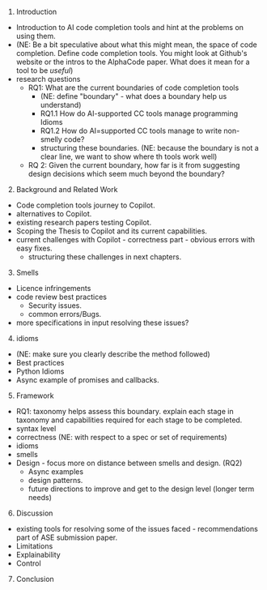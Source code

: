 1. Introduction
  - Introduction to AI code completion tools and hint at the problems on using them.
  - (NE: Be a bit speculative about what this might mean, the space of code completion. Define code completion tools. You might look at Github's website or the intros to the AlphaCode paper. What does it mean for a tool to be *useful*)
  - research questions
  	- RQ1: What are the current boundaries of code completion tools
  		- (NE: define "boundary" - what does a boundary help us understand)
  		- RQ1.1 How do AI-supported CC tools manage programming Idioms
  		- RQ1.2 How do AI=supported CC tools manage to write non-smelly code?
  		- structuring these boundaries. (NE: because the boundary is not a clear line, we want to show where th tools work well)
  	- RQ 2: Given the current boundary, how far is it from suggesting design decisions which seem much beyond the boundary?
2. Background and Related Work
  - Code completion tools journey to Copilot.
  - alternatives to Copilot.
  - existing research papers testing Copilot.
  - Scoping the Thesis to Copilot and its current capabilities.
  - current challenges with Copilot - correctness part - obvious errors with easy fixes.
  	- structuring these challenges in next chapters.
3. Smells
  - Licence infringements
  - code review best practices
  	- Security issues.
  	- common errors/Bugs.
  - more specifications in input resolving these issues?
4. idioms
  - (NE: make sure you clearly describe the method followed)
  - Best practices
  - Python Idioms
  - Async example of promises and callbacks.
5. Framework
  - RQ1: taxonomy helps assess this boundary. explain each stage in taxonomy and capabilities required for each stage to be completed.
  - syntax level
  - correctness (NE: with respect to a spec or set of requirements)
  - idioms
  - smells
  - Design - focus more on distance between smells and design. (RQ2)
  	- Async examples
  	- design patterns.
  	- future directions to improve and get to the design level (longer term needs)
6. Discussion
  - existing tools for resolving some of the issues faced - recommendations part of ASE submission paper.
  - Limitations
  - Explainability
  - Control
7. Conclusion

